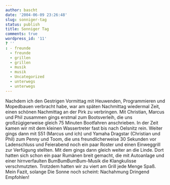 ```yaml
---
author: bascht
date: '2004-06-09 23:26:48'
slug: sonniger-tag
status: publish
title: Sonniger Tag
comments: true
wordpress_id: '11'
? ''
: - freunde
  - freunde
  - grillen
  - grillen
  - musik
  - musik
  - Uncategorized
  - unterwegs
  - unterwegs
---
```


Nachdem ich den Gestrigen Vormittag mit Heuwenden, Programmieren
und Mopedbauen verbracht habe, war am späten Nachmittag wiedermal
Zeit, einen schönen Nachmittag an der Pirk zu verbringen. Mit
Christian, Marcus und Phil zusammen gings erstmal zum Bootsverleih,
die uns großzügigerweise gleich 75 Minuten Bootfahren anschrieben.
In der Zeit kamen wir mit dem kleinen Wassertreter fast bis nach
Oelsnitz rein. Weiter gings dann mit S51 (Marcus und ich) und
Yamaha Dragstar (Christian und Phil) zum Penny und Toom, die uns
freundlicherweise 30 Sekunden vor Ladenschluss und Feierabend noch
ein paar Roster und einen Einweggrill zur Verfügung stellten. Mit
dem gings dann gleich weiter an die Linde. Dort hatten sich schon
ein paar Rumänen breit gemacht, die mit Autoanlage und einer
hirnverfaulten BumBumBumBum-Musik die Klangkulisse verschmutzten.
Trotzdem hatten wir zu viert am Grill jede Menge Spaß. Mein Fazit,
solange Die Sonne noch scheint: Nachahmung Dringend Empfohlen!


